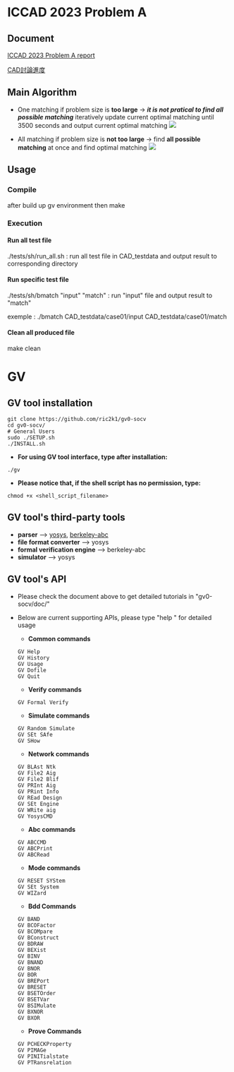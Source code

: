 # ICCAD 2023 Problem A
## Document
[ICCAD 2023 Problem A report](https://docs.google.com/document/d/1IwRJmWurMKUFpEzGPRlqsisgXPsYYjdKnI81r-mT59s/edit)

[CAD討論進度](https://docs.google.com/document/d/1_S91WvefRApemSWcJEM14oBDBZ7n9NKA2SnN2d04OFc/edit)

## Main Algorithm
* One matching 
if problem size is **too large** $\rightarrow$ ***it is not pratical to find all possible matching***
iteratively update current optimal matching until 3500 seconds and output current optimal matching
![](https://i.imgur.com/kkqAPN7.png)

* All matching
if problem size is **not too large** $\rightarrow$ find **all possible matching** at once and find optimal matching
![](https://i.imgur.com/vDqvAjW.png)

## Usage

### Compile
after build up gv environment then make

### Execution

#### Run all test file
./tests/sh/run_all.sh : run all test file in CAD_testdata and output result to corresponding directory

#### Run specific test file
./tests/sh/bmatch "input" "match" : run "input" file and output result to "match"

exemple : ./bmatch CAD_testdata/case01/input CAD_testdata/case01/match

#### Clean all produced file
make clean

# GV

## GV tool installation
```json=
git clone https://github.com/ric2k1/gv0-socv
cd gv0-socv/
# General Users
sudo ./SETUP.sh 
./INSTALL.sh
```

- **For using GV tool interface, type after installation:**
```json=
./gv
```

- **Please notice that, if the shell script has no permission, type:**
```json=
chmod +x <shell_script_filename>
```

## GV tool's third-party tools
- **parser** --> [yosys](https://github.com/YosysHQ/yosys), [berkeley-abc](https://github.com/berkeley-abc/abc)
- **file format converter** --> yosys
- **formal verification engine** --> berkeley-abc 
- **simulator** --> yosys

## GV tool's API
- Please check the document above to get detailed tutorials in "gv0-socv/doc/"
- Below are current supporting APIs, please type "help <command>" for detailed usage
    - **Common commands** 
    ```json=
    GV Help
    GV History 
    GV Usage
    GV Dofile
    GV Quit
    ```

    - **Verify commands**
    ```json=
    GV Formal Verify
    ```

    - **Simulate commands**
    ```json=
    GV Random Simulate
    GV SEt SAfe
    GV SHow
    ```

    - **Network commands** 
    ```json=
    GV BLAst Ntk
    GV File2 Aig
    GV File2 Blif
    GV PRInt Aig
    GV PRint Info
    GV REad Design
    GV SEt Engine
    GV WRite aig
    GV YosysCMD
    ```
    
    - **Abc commands** 
    ```json=
    GV ABCCMD
    GV ABCPrint
    GV ABCRead
    ```

    - **Mode commands** 
    ```json=
    GV RESET SYStem
    GV SEt System
    GV WIZard
    ```

    - **Bdd Commands** 
    ```json=
    GV BAND
    GV BCOFactor 
    GV BCOMpare 
    GV BConstruct 
    GV BDRAW 
    GV BEXist 
    GV BINV 
    GV BNAND 
    GV BNOR 
    GV BOR 
    GV BREPort 
    GV BRESET 
    GV BSETOrder 
    GV BSETVar 
    GV BSIMulate 
    GV BXNOR 
    GV BXOR 
    ```

    - **Prove Commands** 
    ```json=
    GV PCHECKProperty
    GV PIMAGe 
    GV PINITialstate 
    GV PTRansrelation 
    ```
   


